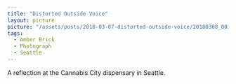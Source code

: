 ```yaml
---
title: "Distorted Outside Voice"
layout: picture
picture: "/assets/posts/2018-03-07-distorted-outside-voice/20180308_001248806_iOS.jpg"
tags:
  - Amber Brick
  - Photograph
  - Seattle
---
```

A reflection at the Cannabis City dispensary in Seattle.